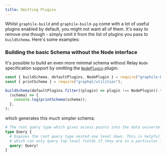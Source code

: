 ```yaml
---
title: Omitting Plugins
---
```


Whilst `graphile-build` and `graphile-build-pg` come with a lot of useful
plugins enabled by default, you might not want all of them. It's easy to
remove one though - simply omit it from the list of plugins you pass to
`buildSchema`. Here's some examples:

### Building the basic Schema without the Node interface

It's possible to build an even more minimal schema without Relay `Node`
specification support by omitting the
[`NodePlugin`](./default-plugins#NodePlugin) plugin:

<!-- source: examples/emptier-schema.js -->

```js
const { buildSchema, defaultPlugins, NodePlugin } = require("graphile-build");
const { printSchema } = require("graphql/utilities");

buildSchema(defaultPlugins.filter((plugin) => plugin !== NodePlugin)).then(
  (schema) => {
    console.log(printSchema(schema));
  },
);
```

which generates this much simpler schema:

```graphql
# The root query type which gives access points into the data universe.
type Query {
  # Exposes the root query type nested one level down. This is helpful for Relay 1
  # which can only query top level fields if they are in a particular form.
  query: Query!
}
```
